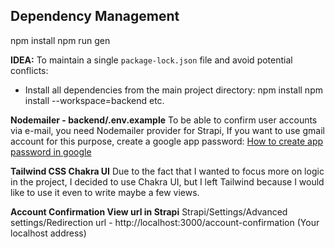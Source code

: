 ## Dependency Management
npm install
npm run gen

**IDEA:** To maintain a single `package-lock.json` file and avoid potential conflicts:
- Install all dependencies from the main project directory:
  npm install
  npm install <package-name> --workspace=backend
  etc.

**Nodemailer - backend/.env.example**
To be able to confirm user accounts via e-mail, you need Nodemailer provider for Strapi, 
If you want to use gmail account for this purpose, create a google app password:
[How to create app password in google](https://knowledge.workspace.google.com/kb/how-to-create-app-passwords-000009237)

**Tailwind CSS Chakra UI**
Due to the fact that I wanted to focus more on logic in the project, I decided to use Chakra UI, but I left Tailwind because I would like to use it even to write maybe a few views.

**Account Confirmation View url in Strapi**
Strapi/Settings/Advanced settings/Redirection url - http://localhost:3000/account-confirmation (Your localhost address)
